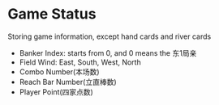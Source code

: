 # Game Status

Storing game information, except hand cards and river cards

- Banker Index: starts from 0, and 0 means the 东1局亲
- Field Wind: East, South, West, North
- Combo Number(本场数)
- Reach Bar Number(立直棒数)
- Player Point(四家点数)




